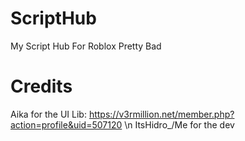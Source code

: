 # ScriptHub
My Script Hub For Roblox
Pretty Bad
# Credits
Aika for the UI Lib: https://v3rmillion.net/member.php?action=profile&uid=507120 \n
ItsHidro_/Me for the dev
